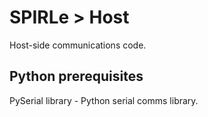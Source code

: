 SPIRLe > Host
======

Host-side communications code.

Python prerequisites
--------------------
PySerial library - Python serial comms library.